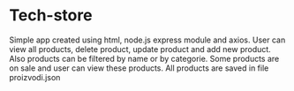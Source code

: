 # Tech-store
Simple app created using html, node.js express module and axios.
User can view all products, delete product, update product and add new product. Also products can be filtered by name or by categorie. Some products are on sale and user can view these products.
All products are saved in file proizvodi.json
